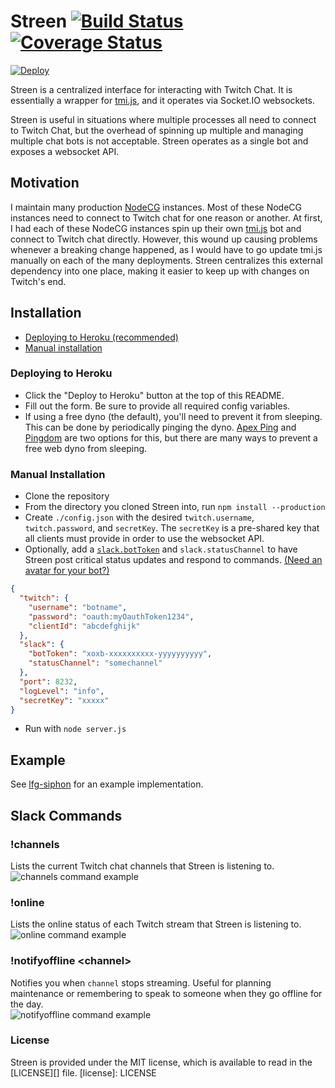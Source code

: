 # Streen [![Build Status](https://travis-ci.org/SupportClass/streen.svg?branch=master)](https://travis-ci.org/SupportClass/streen) [![Coverage Status](https://coveralls.io/repos/github/SupportClass/streen/badge.svg?branch=master)](https://coveralls.io/github/SupportClass/streen?branch=master)
[![Deploy](https://www.herokucdn.com/deploy/button.svg)](https://heroku.com/deploy)  

Streen is a centralized interface for interacting with Twitch Chat. It is essentially a wrapper for 
[tmi.js](https://docs.tmijs.org/), and it operates via Socket.IO websockets.

Streen is useful in situations where multiple processes all need to connect to Twitch Chat, 
but the overhead of spinning up multiple and managing multiple chat bots is not acceptable. 
Streen operates as a single bot and exposes a websocket API.

## Motivation
I maintain many production [NodeCG](https://github.com/nodecg/nodecg) instances. Most of these NodeCG instances need to connect to Twitch chat for one reason or another. At first, I had each of these NodeCG instances spin up their own [tmi.js](https://docs.tmijs.org/) bot and connect to Twitch chat directly. However, this wound up causing problems whenever a breaking change happened, as I would have to go update tmi.js manually on each of the many deployments. Streen centralizes this external dependency into one place, making it easier to keep up with changes on Twitch's end.

## Installation
- [Deploying to Heroku (recommended)](#deploying-to-heroku)
- [Manual installation](#manual-installation)

### Deploying to Heroku
- Click the "Deploy to Heroku" button at the top of this README.
- Fill out the form. Be sure to provide all required config variables.
- If using a free dyno (the default), you'll need to prevent it from sleeping. 
This can be done by periodically pinging the dyno. [Apex Ping](https://ping.apex.sh/) and 
[Pingdom](https://www.pingdom.com/) are two options for this, but there are many ways to prevent a free web dyno from 
sleeping.

### Manual Installation
- Clone the repository
- From the directory you cloned Streen into, run `npm install --production`
- Create `./config.json` with the desired `twitch.username`, `twitch.password`, and `secretKey`. 
The `secretKey` is a pre-shared key that all clients must provide in order to use the websocket API.
- Optionally, add a [`slack.botToken`](https://my.slack.com/services/new/bot) and `slack.statusChannel` 
to have Streen post critical status updates and respond to commands. 
[(Need an avatar for your bot?)](http://i.imgur.com/7LNvGeK.jpg)
```json
{
  "twitch": {
    "username": "botname",
    "password": "oauth:myOauthToken1234",
    "clientId": "abcdefghijk"
  },
  "slack": {
    "botToken": "xoxb-xxxxxxxxxx-yyyyyyyyyy",
    "statusChannel": "somechannel"
  },
  "port": 8232,
  "logLevel": "info",
  "secretKey": "xxxxx"
}
```
- Run with `node server.js`

## Example
See [lfg-siphon](https://github.com/SupportClass/lfg-siphon) for an example implementation.

## Slack Commands
### !channels
Lists the current Twitch chat channels that Streen is listening to.  
![channels command example](https://i.imgur.com/072ECjo.png)

### !online
Lists the online status of each Twitch stream that Streen is listening to.  
![online command example](https://i.imgur.com/TMiOISh.png)

### !notifyoffline \<channel\>
Notifies you when `channel` stops streaming. Useful for planning maintenance or remembering
to speak to someone when they go offline for the day.  
![notifyoffline command example](https://i.imgur.com/O7BDy6D.png)

### License
Streen is provided under the MIT license, which is available to read in the [LICENSE][] file.
[license]: LICENSE
